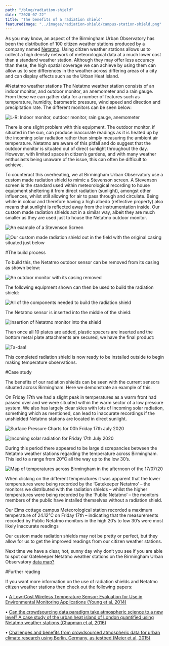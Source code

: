 ```yaml
---
path: "/blog/radiation-shield"
date: "2020-07-22"
title: "The benefits of a radiation shield"
featuredImage: "../images/radiation-shield/campus-station-shield.png"
---
```


As you may know, an aspect of the Birmingham Urban Observatory has been the distribution of 100 citizen weather stations produced by a company named <a href=https://www.netatmo.com/en-gb/weather>Netatmo</a>. Using citizen weather stations allows us to collect a high density network of meteorological data at a much lower cost than a standard weather station. Although they may offer less accuracy than these, the high spatial coverage we can achieve by using them can allow us to see differences in the weather across differing areas of a city and can display effects such as the Urban Heat Island. 

#Netatmo weather stations
The Netatmo weather station consists of an indoor monitor, and outdoor monitor, an anemometer and a rain gauge. From these we can gather data for a number of features such as temperature, humidity, barometric pressure, wind speed and direction and precipitation rate. The different monitors can be seen below:

![L-R: Indoor monitor, outdoor monitor, rain gauge, anemometer](../images/radiation-shield/stations.png)

There is one slight problem with this equipment. The outdoor monitor, if situated in the sun, can produce inaccurate readings as it is heated up by the incoming solar radiation rather than simply measuring the ambient air temperature. Netatmo are aware of this pitfall and do suggest that the outdoor monitor is situated out of direct sunlight throughout the day. However, with limited space in citizen’s gardens, and with many weather enthusiasts being unaware of the issue, this can often be difficult to achieve. 

To counteract this overheating, we at Birmingham Urban Observatory use a custom made radiation shield to mimic a Stevenson screen. A Stevenson screen is the standard used within meteorological recording to house equipment sheltering it from direct radiation (sunlight), amongst other influences, whilst still allowing for air to pass through and circulate. Being white in colour and therefore having a high albedo (reflective property) also means that sunlight is reflected away from the instrumentation inside. Our custom made radiation shields act in a similar way, albeit they are much smaller as they are used just to house the Netatmo outdoor monitor.

![An example of a Stevenson Screen](../images/radiation-shield/stevenson-screen.png)

![Our custom made radiation shield out in the field with the original casing situated just below](../images/radiation-shield/met-station-shield.png)

#The build process

To build this, the Netatmo outdoor sensor can be removed from its casing as shown below:

![An outdoor monitor with its casing removed](../images/radiation-shield/case-removal.png)

The following equipment shown can then be used to build the radiation shield:

![All of the components needed to build the radiation shield](../images/radiation-shield/components.png)

The Netatmo sensor is inserted into the middle of the shield:

![Insertion of Netatmo monitor into the shield](../images/radiation-shield/build-process.png)

Then once all 10 plates are added, plastic spacers are inserted and the bottom metal plate attachments are secured, we have the final product:

![Ta-daa!](../images/radiation-shield/final.png)

This completed radiation shield is now ready to be installed outside to begin making temperature observations.

#Case study

The benefits of our radiation shields can be seen with the current sensors situated across Birmingham. Here we demonstrate an example of this.

On Friday 17th we had a slight peak in temperatures as a warm front had passed over and we were situated within the warm sector of a low pressure system. We also has largely clear skies with lots of incoming solar radiation, something which as mentioned, can lead to inaccurate recordings if the unshielded Netatmo stations are located in direct sunlight. 

![Surface Pressure Charts for 00h Friday 17th July 2020](../images/radiation-shield/SP-17-07.JPG)

![Incoming solar radiation for Friday 17th July 2020](../images/radiation-shield/rad-17-07.png)

During this period there appeared to be large discrepancies between the Netatmo weather stations regarding the temperature across Birmingham. This led to a range from 20°C all the way up to the low 30’s.

![Map of temperatures across Birmingham in the afternoon of the 17/07/20](../images/radiation-shield/temperature-17-07.JPG)

When clicking on the different temperatures it was apparent that the lower temperatures were being recorded by the ‘Gatekeeper Netatmo’ – the monitors we distributed with the radiation shields – whilst the higher temperatures were being recorded by the ‘Public Netatmo’ – the monitors members of the public have installed themselves without a radiation shield. 

Our Elms cottage campus Meteorological station recorded a maximum temperature of 24.12°C on Friday 17th – indicating that the measurements recorded by Public Netatmo monitors in the high 20’s to low 30’s were most likely inaccurate readings 

Our custom made radiation shields may not be pretty or perfect, but they allow for us to get the improved readings from our citizen weather stations. 

Next time we have a clear, hot, sunny day why don’t you see if you are able to spot our Gatekeeper Netatmo weather stations on the Birmingham Urban Observatory <a href="https://data.birminghamurbanobservatory.com/map/platforms">data map?</a>


#Further reading

If you want more information on the use of radiation shields and Netatmo citizen weather stations then check out the following papers:

•	<a href="https://journals.ametsoc.org/jtech/article/31/4/938/68454/A-Low-Cost-Wireless-Temperature-Sensor-Evaluation">A Low-Cost Wireless Temperature Sensor: Evaluation for Use in Environmental Monitoring Applications (Young et al, 2014)</a>

•	<a href="https://rmets.onlinelibrary.wiley.com/doi/abs/10.1002/joc.4940">Can the crowdsourcing data paradigm take atmospheric science to a new level? A case study of the urban heat island of London quantified using Netatmo weather stations (Chapman et al, 2016)</a>


•	<a href="http://www.meteo.fr/icuc9/LongAbstracts/nomtm6-2-6171335_a.pdf">Challenges and benefits from crowdsourced atmospheric data for urban climate research using Berlin, Germany, as testbed (Meier et al, 2015)</a>


